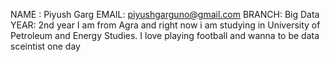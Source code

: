 
 NAME : Piyush Garg
 EMAIL: piyushgarguno@gmail.com
 BRANCH: Big Data
 YEAR:  2nd year
 I am from Agra and right now i am studying in University of Petroleum and Energy Studies. I love playing football and wanna to be data sceintist one day
